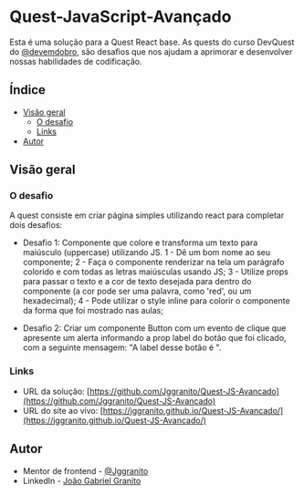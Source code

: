 # Quest-JavaScript-Avançado

Esta é uma solução para a Quest React base. As quests do curso DevQuest do [@devemdobro](instagram.com/devemdobro), são desafios que nos ajudam a aprimorar e desenvolver nossas habilidades de codificação.

## Índice

- [Visão geral](#visão-geral)
   - [O desafio](#O-desafio)
   - [Links](#links)
- [Autor](#autor)

## Visão geral

### O desafio

A quest consiste em criar página simples utilizando react para completar dois desafios:

- Desafio 1:
   Componente que colore e transforma um texto para maiúsculo (uppercase) utilizando JS.
    1 - Dê um bom nome ao seu componente;
    2 - Faça o componente renderizar na tela um parágrafo colorido e com todas as letras maiúsculas usando JS;
    3 - Utilize props para passar o texto e a cor de texto desejada
    para dentro do componente (a cor pode ser uma palavra, como 'red', ou um hexadecimal);
    4 - Pode utilizar o style inline para colorir o componente da forma que foi mostrado nas aulas;

- Desafio 2:
   Criar um componente Button com um evento de clique que apresente um alerta informando a prop label do botão que foi clicado, com a seguinte mensagem: "A label desse botão é <insira a label aqui via JS>".

### Links

- URL da solução: [https://github.com/Jggranito/Quest-JS-Avancado](https://github.com/Jggranito/Quest-JS-Avancado)
- URL do site ao vivo: [https://jggranito.github.io/Quest-JS-Avancado/](https://jggranito.github.io/Quest-JS-Avancado/)

## Autor

- Mentor de frontend - [@Jggranito](https://www.frontendmentor.io/profile/Jggranito)
- LinkedIn - [João Gabriel Granito](https://www.linkedin.com/in/jo%C3%A3o-gabriel-granito-77666a262/)